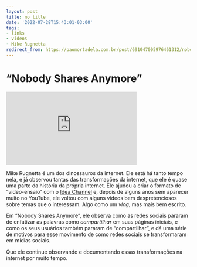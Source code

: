 ```yaml
---
layout: post
title: no title
date: '2022-07-28T15:43:01-03:00'
tags:
- links
- vídeos
- Mike Rugnetta
redirect_from: https://paomortadela.com.br/post/691047005976461312/nobody-shares-anymore
---
```

# “Nobody Shares Anymore”

<iframe width="356" height="200" id="youtube_iframe" src="https://www.youtube.com/embed/ZDuyyH60FOg?feature=oembed&amp;enablejsapi=1&amp;origin=https://safe.txmblr.com&amp;wmode=opaque" frameborder="0" allow="accelerometer; autoplay; clipboard-write; encrypted-media; gyroscope; picture-in-picture" allowfullscreen title="Nobody Shares Anymore"></iframe>

Mike Rugnetta é um dos dinossauros da internet. Ele está há tanto tempo nela, e já observou tantas das transformações da internet, que ele é quase uma parte da história da própria internet. Ele ajudou a criar o formato de “vídeo-ensaio” com o [Idea Channel](https://href.li/?https://www.youtube.com/c/pbsideachannel) e, depois de alguns anos sem aparecer muito no YouTube, ele voltou com alguns vídeos bem despretenciosos sobre temas que o interessam. Algo como um _vlog_, mas mais bem escrito.

Em “Nobody Shares Anymore”, ele observa como as redes sociais pararam de enfatizar as palavras como _compartilhar_ em suas páginas iniciais, e como os seus usuários também pararam de “compartilhar”, e dá uma série de motivos para esse movimento de como redes sociais se transformaram em mídias sociais.

Que ele continue observando e documentando essas transformações na internet por muito tempo.

